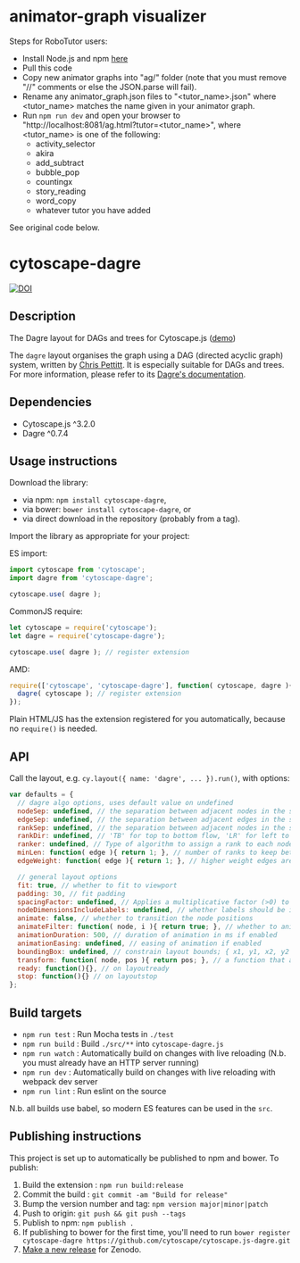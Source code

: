 animator-graph visualizer
================================================================================

Steps for RoboTutor users:

- Install Node.js and npm [here](https://docs.npmjs.com/getting-started/installing-node)
- Pull this code
- Copy new animator graphs into "ag/" folder (note that you must remove "//" comments or else the JSON.parse will fail). 
- Rename any animator_graph.json files to "<tutor_name>.json" where <tutor_name> matches the name given in your animator graph.
- Run `npm run dev` and open your browser to "http://localhost:8081/ag.html?tutor=<tutor_name>", where <tutor_name> is one of the following:
  - activity_selector
  - akira
  - add_subtract
  - bubble_pop
  - countingx
  - story_reading
  - word_copy
  - whatever tutor you have added


See original code below.



cytoscape-dagre
================================================================================

[![DOI](https://zenodo.org/badge/42206402.svg)](https://zenodo.org/badge/latestdoi/42206402)

## Description

The Dagre layout for DAGs and trees for Cytoscape.js ([demo](https://cytoscape.github.io/cytoscape.js-dagre))

The `dagre` layout organises the graph using a DAG (directed acyclic graph) system, written by [Chris Pettitt](https://www.linkedin.com/in/chrismpettitt).  It is especially suitable for DAGs and trees.  For more information, please refer to its [Dagre's documentation](https://github.com/cpettitt/dagre).

## Dependencies

 * Cytoscape.js ^3.2.0
 * Dagre ^0.7.4


## Usage instructions

Download the library:
 * via npm: `npm install cytoscape-dagre`,
 * via bower: `bower install cytoscape-dagre`, or
 * via direct download in the repository (probably from a tag).

Import the library as appropriate for your project:

ES import:

```js
import cytoscape from 'cytoscape';
import dagre from 'cytoscape-dagre';

cytoscape.use( dagre );
```

CommonJS require:

```js
let cytoscape = require('cytoscape');
let dagre = require('cytoscape-dagre');

cytoscape.use( dagre ); // register extension
```

AMD:

```js
require(['cytoscape', 'cytoscape-dagre'], function( cytoscape, dagre ){
  dagre( cytoscape ); // register extension
});
```

Plain HTML/JS has the extension registered for you automatically, because no `require()` is needed.


## API

Call the layout, e.g. `cy.layout({ name: 'dagre', ... }).run()`, with options:

```js
var defaults = {
  // dagre algo options, uses default value on undefined
  nodeSep: undefined, // the separation between adjacent nodes in the same rank
  edgeSep: undefined, // the separation between adjacent edges in the same rank
  rankSep: undefined, // the separation between adjacent nodes in the same rank
  rankDir: undefined, // 'TB' for top to bottom flow, 'LR' for left to right,
  ranker: undefined, // Type of algorithm to assign a rank to each node in the input graph. Possible values: 'network-simplex', 'tight-tree' or 'longest-path'
  minLen: function( edge ){ return 1; }, // number of ranks to keep between the source and target of the edge
  edgeWeight: function( edge ){ return 1; }, // higher weight edges are generally made shorter and straighter than lower weight edges

  // general layout options
  fit: true, // whether to fit to viewport
  padding: 30, // fit padding
  spacingFactor: undefined, // Applies a multiplicative factor (>0) to expand or compress the overall area that the nodes take up
  nodeDimensionsIncludeLabels: undefined, // whether labels should be included in determining the space used by a node (default true)
  animate: false, // whether to transition the node positions
  animateFilter: function( node, i ){ return true; }, // whether to animate specific nodes when animation is on; non-animated nodes immediately go to their final positions
  animationDuration: 500, // duration of animation in ms if enabled
  animationEasing: undefined, // easing of animation if enabled
  boundingBox: undefined, // constrain layout bounds; { x1, y1, x2, y2 } or { x1, y1, w, h }
  transform: function( node, pos ){ return pos; }, // a function that applies a transform to the final node position
  ready: function(){}, // on layoutready
  stop: function(){} // on layoutstop
};
```


## Build targets

* `npm run test` : Run Mocha tests in `./test`
* `npm run build` : Build `./src/**` into `cytoscape-dagre.js`
* `npm run watch` : Automatically build on changes with live reloading (N.b. you must already have an HTTP server running)
* `npm run dev` : Automatically build on changes with live reloading with webpack dev server
* `npm run lint` : Run eslint on the source

N.b. all builds use babel, so modern ES features can be used in the `src`.


## Publishing instructions

This project is set up to automatically be published to npm and bower.  To publish:

1. Build the extension : `npm run build:release`
1. Commit the build : `git commit -am "Build for release"`
1. Bump the version number and tag: `npm version major|minor|patch`
1. Push to origin: `git push && git push --tags`
1. Publish to npm: `npm publish .`
1. If publishing to bower for the first time, you'll need to run `bower register cytoscape-dagre https://github.com/cytoscape/cytoscape.js-dagre.git`
1. [Make a new release](https://github.com/cytoscape/cytoscape.js-dagre/releases/new) for Zenodo.
